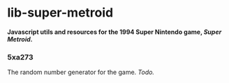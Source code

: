 # lib-super-metroid

**Javascript utils and resources for the 1994 Super Nintendo game, _Super Metroid_.**

### 5xa273

The random number generator for the game. _Todo._
